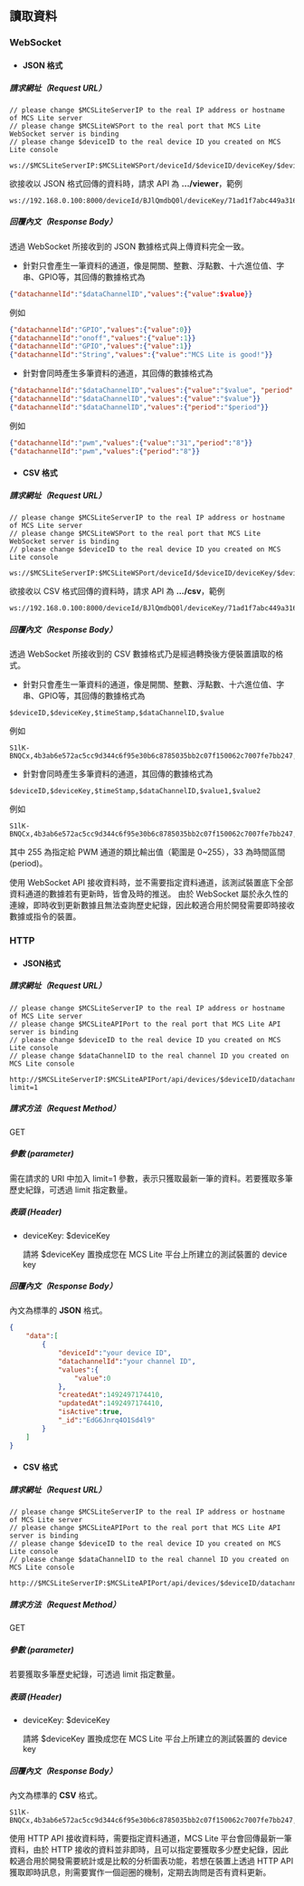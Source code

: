 ## 讀取資料

### WebSocket

* #### JSON 格式

##### 請求網址（Request URL）

```
// please change $MCSLiteServerIP to the real IP address or hostname of MCS Lite server
// please change $MCSLiteWSPort to the real port that MCS Lite WebSocket server is binding
// please change $deviceID to the real device ID you created on MCS Lite console

ws://$MCSLiteServerIP:$MCSLiteWSPort/deviceId/$deviceID/deviceKey/$deviceKey/viewer
```

欲接收以 JSON 格式回傳的資料時，請求 API 為 **.../viewer**，範例

```
ws://192.168.0.100:8000/deviceId/BJlQmdbQ0l/deviceKey/71ad1f7abc449a3168cc712291198f7de1ab5603e148dce1228c30e0bcea509f/viewer
```

##### 回覆內文（Response Body）

透過 WebSocket 所接收到的 JSON 數據格式與上傳資料完全一致。

* 針對只會產生一筆資料的通道，像是開關、整數、浮點數、十六進位值、字串、GPIO等，其回傳的數據格式為

```json
{"datachannelId":"$dataChannelID","values":{"value":$value}}
```

例如

```json
{"datachannelId":"GPIO","values":{"value":0}}
{"datachannelId":"onoff","values":{"value":1}}
{"datachannelId":"GPIO","values":{"value":1}}
{"datachannelId":"String","values":{"value":"MCS Lite is good!"}}
```

* 針對會同時產生多筆資料的通道，其回傳的數據格式為

```json
{"datachannelId":"$dataChannelID","values":{"value":"$value", "period":"$period"}}
{"datachannelId":"$dataChannelID","values":{"value":"$value"}}
{"datachannelId":"$dataChannelID","values":{"period":"$period"}}
```

例如

```json
{"datachannelId":"pwm","values":{"value":"31","period":"8"}}
{"datachannelId":"pwm","values":{"period":"8"}}
```

* #### CSV 格式

##### 請求網址（Request URL）

```
// please change $MCSLiteServerIP to the real IP address or hostname of MCS Lite server
// please change $MCSLiteWSPort to the real port that MCS Lite WebSocket server is binding
// please change $deviceID to the real device ID you created on MCS Lite console

ws://$MCSLiteServerIP:$MCSLiteWSPort/deviceId/$deviceID/deviceKey/$deviceKey/csv
```

欲接收以 CSV 格式回傳的資料時，請求 API 為 **.../csv**，範例

```
ws://192.168.0.100:8000/deviceId/BJlQmdbQ0l/deviceKey/71ad1f7abc449a3168cc712291198f7de1ab5603e148dce1228c30e0bcea509f/csv
```

##### 回覆內文（Response Body）

透過 WebSocket 所接收到的 CSV 數據格式乃是經過轉換後方便裝置讀取的格式。

* 針對只會產生一筆資料的通道，像是開關、整數、浮點數、十六進位值、字串、GPIO等，其回傳的數據格式為

```
$deviceID,$deviceKey,$timeStamp,$dataChannelID,$value
```

例如

```
S1lK-BNQCx,4b3ab6e572ac5cc9d344c6f95e30b6c8785035bb2c07f150062c7007fe7bb247,1493108019302,control_gpio,1
```

* 針對會同時產生多筆資料的通道，其回傳的數據格式為

```
$deviceID,$deviceKey,$timeStamp,$dataChannelID,$value1,$value2
```

例如

```
S1lK-BNQCx,4b3ab6e572ac5cc9d344c6f95e30b6c8785035bb2c07f150062c7007fe7bb247,1493112039310,control_pwm,255,33
```

其中 255 為指定給 PWM 通道的類比輸出值（範圍是 0~255），33 為時間區間 (period)。

使用 WebSocket API 接收資料時，並不需要指定資料通道，該測試裝置底下全部資料通道的數據若有更新時，皆會及時的推送。 由於 WebSocket 屬於永久性的連線，即時收到更新數據且無法查詢歷史紀錄，因此較適合用於開發需要即時接收數據或指令的裝置。

### HTTP

* #### JSON格式

##### 請求網址（Request URL）

```
// please change $MCSLiteServerIP to the real IP address or hostname of MCS Lite server
// please change $MCSLiteAPIPort to the real port that MCS Lite API server is binding
// please change $deviceID to the real device ID you created on MCS Lite console
// please change $dataChannelID to the real channel ID you created on MCS Lite console

http://$MCSLiteServerIP:$MCSLiteAPIPort/api/devices/$deviceID/datachannels/$dataChannelID/datapoints?limit=1
```

##### 請求方法（Request Method）

GET

##### 參數 (parameter)

需在請求的 URI 中加入 limit=1 參數，表示只獲取最新一筆的資料。若要獲取多筆歷史紀錄，可透過 limit 指定數量。

##### 表頭 (Header)

* deviceKey: $deviceKey
	
	請將 $deviceKey 置換成您在 MCS Lite 平台上所建立的測試裝置的 device key

##### 回覆內文（Response Body）

內文為標準的 **JSON** 格式。

```json
{
    "data":[
        {
            "deviceId":"your device ID",
            "datachannelId":"your channel ID",
            "values":{
                "value":0
            },
            "createdAt":1492497174410,
            "updatedAt":1492497174410,
            "isActive":true,
            "_id":"EdG6Jnrq4O1Sd4l9"
        }
    ]
}
```

* #### CSV 格式

##### 請求網址（Request URL）

```
// please change $MCSLiteServerIP to the real IP address or hostname of MCS Lite server
// please change $MCSLiteAPIPort to the real port that MCS Lite API server is binding
// please change $deviceID to the real device ID you created on MCS Lite console
// please change $dataChannelID to the real channel ID you created on MCS Lite console

http://$MCSLiteServerIP:$MCSLiteAPIPort/api/devices/$deviceID/datachannels/$dataChannelID/datapoints.csv
```

##### 請求方法（Request Method）

GET

##### 參數 (parameter)

若要獲取多筆歷史紀錄，可透過 limit 指定數量。

##### 表頭 (Header)

* deviceKey: $deviceKey
	
	請將 $deviceKey 置換成您在 MCS Lite 平台上所建立的測試裝置的 device key

##### 回覆內文（Response Body）

內文為標準的 **CSV** 格式。

```
S1lK-BNQCx,4b3ab6e572ac5cc9d344c6f95e30b6c8785035bb2c07f150062c7007fe7bb247,1493108019302,control_gpio,1
```

使用 HTTP API 接收資料時，需要指定資料通道，MCS Lite 平台會回傳最新一筆資料，由於 HTTP 接收的資料並非即時，且可以指定要獲取多少歷史紀錄，因此較適合用於開發需要統計或是比較的分析圖表功能，若想在裝置上透過 HTTP API 獲取即時訊息，則需要實作一個迴圈的機制，定期去詢問是否有資料更新。